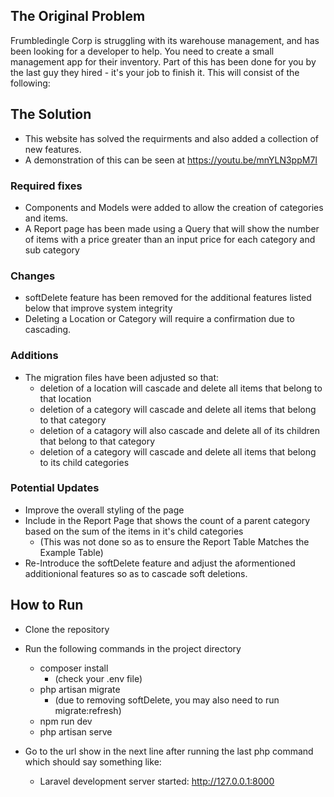## The Original Problem
Frumbledingle Corp is struggling with its warehouse management, and has been looking for a developer to help. You need to create a small management app for their inventory. Part of this has been done for you by the last guy they hired - it's your job to finish it. This will consist of the following:


## The Solution
- This website has solved the requirments and also added a collection of new features. 
- A demonstration of this can be seen at https://youtu.be/mnYLN3ppM7I

### Required fixes
- Components and Models were added to allow the creation of categories and items.
- A Report page has been made using a Query that will show the number of items with a price greater than an input price for each category and sub category

### Changes

- softDelete feature has been removed for the additional features listed below that improve system integrity
- Deleting a Location or Category will require a confirmation due to cascading. 

### Additions
- The migration files have been adjusted so that:
    - deletion of a location will cascade and delete all items that belong to that location
    - deletion of a category will cascade and delete all items that belong to that category
    - deletion of a catagory will also cascade and delete all of its children that belong to that category
    - deletion of a category will cascade and delete all items that belong to its child categories

### Potential Updates

- Improve the overall styling of the page
- Include in the Report Page that shows the count of a parent category based on the sum of the items in it's child categories
    - (This was not done so as to ensure the Report Table Matches the Example Table)
- Re-Introduce the softDelete feature and adjust the aformentioned additionional features so as to cascade soft deletions. 

## How to Run
- Clone the repository
- Run the following commands in the project directory
    - composer install
        - (check your .env file)
    - php artisan migrate
        - (due to removing softDelete, you may also need to run migrate:refresh)
    - npm run dev
    - php artisan serve


- Go to the url show in the next line after running the last php command which should say something like:
    - Laravel development server started: <http://127.0.0.1:8000>



